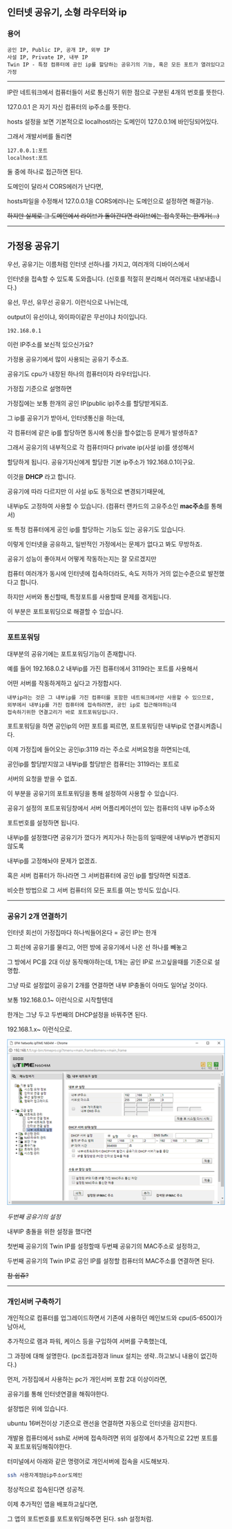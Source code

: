 ## 인터넷 공유기, 소형 라우터와 ip

### 용어
```
공인 IP, Public IP, 공개 IP, 외부 IP
사설 IP, Private IP, 내부 IP
Twin IP - 특정 컴퓨터에 공인 ip를 할당하는 공유기의 기능, 혹은 모든 포트가 열려있다고 가정
```

--------------------

IP란 네트워크에서 컴퓨터들이 서로 통신하기 위한 점으로 구분된 4개의 번호를 뜻한다.

127.0.0.1 은 자기 자신 컴퓨터의 ip주소를 뜻한다.

hosts 설정을 보면 기본적으로 localhost라는 도메인이 127.0.0.1에 바인딩되어있다.

그래서 개발서버를 돌리면
```
127.0.0.1:포트
localhost:포트
```
둘 중에 하나로 접근하면 된다.

도메인이 달라서 CORS에러가 난다면,

hosts파일을 수정해서 127.0.0.1을 CORS에러나는 도메인으로 설정하면 해결가능.

~~하지만 실제로 그 도메인에서 라이브가 돌아간다면 라이브에는 접속못하는 한계가(...)~~

---------------------

## 가정용 공유기

우선, 공유기는 이름처럼 인터넷 선하나를 가지고, 여러개의 디바이스에서

인터넷을 접속할 수 있도록 도와줍니다. (신호를 적절히 분리해서 여러개로 내보내줍니다.)

유선, 무선, 유무선 공유기. 이런식으로 나뉘는데,

output이 유선이냐, 와이파이같은 무선이냐 차이입니다.


```
192.168.0.1
```
이런 IP주소를 보신적 있으신가요?

가정용 공유기에서 많이 사용되는 공유기 주소죠.

공유기도 cpu가 내장된 하나의 컴퓨터이자 라우터입니다.

가정집 기준으로 설명하면

가정집에는 보통 한개의 공인 IP(public ip)주소를 할당받게되죠.

그 ip를 공유기가 받아서, 인터넷통신을 하는데,

각 컴퓨터에 같은 ip를 할당하면 동시에 통신을 할수없는등 문제가 발생하죠?

그래서 공유기의 내부적으로 각 컴퓨터마다 private ip(사설 ip)를 생성해서

할당하게 됩니다. 공유기자신에게 할당한 기본 ip주소가 192.168.0.1이구요.

이것을 <b>DHCP</b> 라고 합니다.

공유기에 따라 다르지만 이 사설 ip도 동적으로 변경되기때문에,

내부ip도 고정하여 사용할 수 있습니다. (컴퓨터 랜카드의 고유주소인 <b>mac주소</b>를 통해서)

또 특정 컴퓨터에게 공인 ip를 할당하는 기능도 있는 공유기도 있습니다.

이렇게 인터넷을 공유하고, 일반적인 가정에서는 문제가 없다고 봐도 무방하죠.

공유기 성능이 좋아져서 어떻게 작동하는지는 잘 모르겠지만

컴퓨터 여러개가 동시에 인터넷에 접속하더라도, 속도 저하가 거의 없는수준으로 발전했다고 합니다.

하지만 서버와 통신할때, 특정포트를 사용할때 문제를 겪게됩니다.

이 부분은 포트포워딩으로 해결할 수 있습니다.

-------------------

### 포트포워딩

대부분의 공유기에는 포트포워딩기능이 존재합니다.

예를 들어 192.168.0.2 내부ip를 가진 컴퓨터에서 3119라는 포트를 사용해서

어떤 서버를 작동하게하고 싶다고 가정합시다.
```
내부ip라는 것은 그 내부ip를 가진 컴퓨터를 포함한 네트워크에서만 사용할 수 있으므로,
외부에서 내부ip를 가진 컴퓨터에 접속하려면, 공인 ip로 접근해야하는데
접속하기위한 연결고리가 바로 포트포워딩입니다.
```
포트포워딩을 하면 공인ip의 어떤 포트를 찌르면, 포트포워딩한 내부ip로 연결시켜줍니다.

이제 가정집에 들어오는 공인ip:3119 라는 주소로 서버요청을 하면되는데,

공인ip를 할당받지않고 내부ip를 할당받은 컴퓨터는 3119라는 포트로

서버의 요청을 받을 수 없죠.

이 부분을 공유기의 포트포워딩을 통해 설정하여 사용할 수 있습니다.

공유기 설정의 포트포워딩창에서 서버 어플리케이션이 있는 컴퓨터의 내부 ip주소와

포트번호를 설정하면 됩니다.

내부ip를 설정했다면 공유기가 껐다가 켜지거나 하는등의 일때문에 내부ip가 변경되지않도록

내부ip를 고정해놔야 문제가 없겠죠.

혹은 서버 컴퓨터가 하나라면 그 서버컴퓨터에 공인 ip를 할당하면 되겠죠.

비슷한 방법으로 그 서버 컴퓨터의 모든 포트를 여는 방식도 있습니다.

-------------------

### 공유기 2개 연결하기

인터넷 회선이 가정집마다 하나씩들어온다 = 공인 IP는 한개

그 회선에 공유기를 물리고, 어떤 방에 공유기에서 나온 선 하나를 빼놓고

그 방에서 PC를 2대 이상 동작해야하는데, 1개는 공인 IP로 쓰고싶을때를 기준으로 설명합.

그냥 따로 설정없이 공유기 2개를 연결하면 내부 IP충돌이 아마도 일어날 것이다.

보통 192.168.0.1~ 이런식으로 시작할텐데

한개는 그냥 두고 두번째의 DHCP설정을 바꿔주면 된다.

192.168.1.x~ 이런식으로.

<img src="images/dhcp.png">

*두번째 공유기의 설정*

내부IP 충돌을 위한 설정을 했다면

첫번째 공유기의 Twin IP를 설정할때 두번째 공유기의 MAC주소로 설정하고,

두번째 공유기의 Twin IP로 공인 IP를 설정할 컴퓨터의 MAC주소를 연결하면 된다.

~~참 쉽쥬?~~

--------------

### 개인서버 구축하기

개인적으로 컴퓨터를 업그레이드하면서 기존에 사용하던 메인보드와 cpu(i5-6500)가 남아서,

추가적으로 램과 파워, 케이스 등을 구입하여 서버를 구축했는데,

그 과정에 대해 설명한다. (pc조립과정과 linux 설치는 생략..하고보니 내용이 없긴하다.)

먼저, 가정집에서 사용하는 pc가 개인서버 포함 2대 이상이라면,

공유기를 통해 인터넷연결을 해줘야한다.

설정법은 위에 있습니다.

ubuntu 16버전이상 기준으로 랜선을 연결하면 자동으로 인터넷을 감지한다.

개발용 컴퓨터에서 ssh로 서버에 접속하려면 위의 설정에서 추가적으로 22번 포트를 꼭 포트포워딩해줘야한다.

터미널에서 아래와 같은 명령어로 개인서버에 접속을 시도해보자.

```bash
ssh 사용자계정@ip주소or도메인
```

정상적으로 접속된다면 성공적.

이제 추가적인 앱을 배포하고싶다면,

그 앱의 포트번호를 포트포워딩해주면 된다. ssh 설정처럼.
